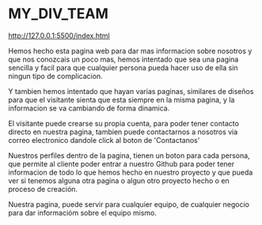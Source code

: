 # MY_DIV_TEAM

http://127.0.0.1:5500/index.html

Hemos hecho esta pagina web para dar mas informacion sobre nosotros y que nos conozcais un poco mas, hemos intentado que sea una pagina sencilla y facil para que cualquier
persona pueda hacer uso de ella sin ningun tipo de complicacion.

Y tambien hemos intentado que hayan varias paginas, similares de diseños para que el visitante sienta que esta siempre en la misma pagina, y la informacion se va cambiando
de forma dinamica.

El visitante puede crearse su propia cuenta, para poder tener contacto directo en nuestra pagina, tambien puede contactarnos a nosotros via correo electronico dandole 
click al boton de 'Contactanos'

Nuestros perfiles dentro de la pagina, tienen un boton para cada persona, que permite al cliente poder entrar a nuestro Github para poder tener informacion de todo lo que
hemos hecho en nuestro proyecto y que pueda ver si tenemos alguna otra pagina o algun otro proyecto hecho o en proceso de creación.

Nuestra pagina, puede servir para cualquier equipo, de cualquier negocio para dar informacióm sobre el equipo mismo.
